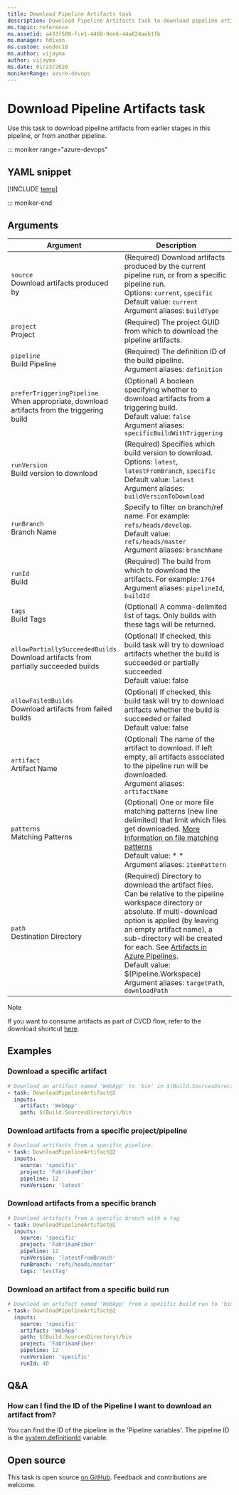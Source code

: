 ```yaml
---
title: Download Pipeline Artifacts task
description: Download Pipeline Artifacts task to download pipeline artifacts from earlier stages in this pipeline, or from another pipeline
ms.topic: reference
ms.assetid: a433f589-fce1-4460-9ee6-44a624aeb1fb
ms.manager: hdixon
ms.custom: seodec18
ms.author: vijayma
author: vijayma
ms.date: 01/23/2020
monikerRange: azure-devops
---
```


# Download Pipeline Artifacts task

Use this task to download pipeline artifacts from earlier stages in this pipeline, or from another pipeline.

::: moniker range="azure-devops"

## YAML snippet

[!INCLUDE [temp](../includes/yaml/DownloadPipelineArtifactV2.md)]

::: moniker-end

## Arguments

| Argument                                                                                      | Description                                                                                                                                                                                                                                                                                                                                                                                                       |
| --------------------------------------------------------------------------------------------- | ----------------------------------------------------------------------------------------------------------------------------------------------------------------------------------------------------------------------------------------------------------------------------------------------------------------------------------------------------------------------------------------------------------------- |
| `source`<br/>Download artifacts produced by                                                   | (Required) Download artifacts produced by the current pipeline run, or from a specific pipeline run.<br/>Options: `current`, `specific` <br/>Default value: `current` <br/>Argument aliases: `buildType`                                                                                                                                                                                                          |
| `project`<br/>Project                                                                         | (Required) The project GUID from which to download the pipeline artifacts.                                                                                                                                                                                                                                                                                                                                        |
| `pipeline`<br/>Build Pipeline                                                                 | (Required) The definition ID of the build pipeline.<br/>Argument aliases: `definition`                                                                                                                                                                                                                                                                                                                            |
| `preferTriggeringPipeline`<br/>When appropriate, download artifacts from the triggering build | (Optional) A boolean specifying whether to download artifacts from a triggering build.<br/>Default value: `false` <br/>Argument aliases: `specificBuildWithTriggering`                                                                                                                                                                                                                                            |
| `runVersion`<br/>Build version to download                                                    | (Required) Specifies which build version to download. Options: `latest`, `latestFromBranch`, `specific` <br/>Default value: `latest`<br/>Argument aliases: `buildVersionToDownload`                                                                                                                                                                                                                               |
| `runBranch`<br/>Branch Name                                                                   | Specify to filter on branch/ref name. For example: `refs/heads/develop`. <br/>Default value: `refs/heads/master` <br/>Argument aliases: `branchName`                                                                                                                                                                                                                                                              |
| `runId`<br/>Build                                                                             | (Required) The build from which to download the artifacts. For example: `1764` <br/>Argument aliases: `pipelineId`, `buildId`                                                                                                                                                                                                                                                                                     |
| `tags`<br/>Build Tags                                                                         | (Optional) A comma-delimited list of tags. Only builds with these tags will be returned.                                                                                                                                                                                                                                                                                                                          |
| `allowPartiallySucceededBuilds`<br/>Download artifacts from partially succeeded builds        | (Optional) If checked, this build task will try to download artifacts whether the build is succeeded or partially succeeded <br/>Default value: false                                                                                                                                                                                                                                                             |
| `allowFailedBuilds`<br/>Download artifacts from failed builds                                 | (Optional) If checked, this build task will try to download artifacts whether the build is succeeded or failed <br/>Default value: false                                                                                                                                                                                                                                                                          |
| `artifact`<br/>Artifact Name                                                                  | (Optional) The name of the artifact to download. If left empty, all artifacts associated to the pipeline run will be downloaded. <br/>Argument aliases: `artifactName`                                                                                                                                                                                                                                            |
| `patterns`<br/>Matching Patterns                                                              | (Optional) One or more file matching patterns (new line delimited) that limit which files get downloaded. [More Information on file matching patterns](../file-matching-patterns.md) <br/>Default value: \* \*<br/>Argument aliases: `itemPattern`                                                                                                                                                                |
| `path`<br/>Destination Directory                                                              | (Required) Directory to download the artifact files. Can be relative to the pipeline workspace directory or absolute. If multi-download option is applied (by leaving an empty artifact name), a sub-directory will be created for each. See [Artifacts in Azure Pipelines](../../artifacts/pipeline-artifacts.md). <br/>Default value: $(Pipeline.Workspace) <br/>Argument aliases: `targetPath`, `downloadPath` |

> [!NOTE]
> If you want to consume artifacts as part of CI/CD flow, refer to the download shortcut [here](../../yaml-schema.md#download).

## Examples

### Download a specific artifact

```YAML
# Download an artifact named 'WebApp' to 'bin' in $(Build.SourcesDirectory)
- task: DownloadPipelineArtifact@2
  inputs:
    artifact: 'WebApp'
    path: $(Build.SourcesDirectory)/bin
```

### Download artifacts from a specific project/pipeline

```YAML
# Download artifacts from a specific pipeline.
- task: DownloadPipelineArtifact@2
  inputs:
    source: 'specific'
    project: 'FabrikamFiber'
    pipeline: 12
    runVersion: 'latest'
```

### Download artifacts from a specific branch

```YAML
# Download artifacts from a specific branch with a tag
- task: DownloadPipelineArtifact@2
  inputs:
    source: 'specific'
    project: 'FabrikamFiber'
    pipeline: 12
    runVersion: 'latestFromBranch'
    runBranch: 'refs/heads/master'
    tags: 'testTag'
```

### Download an artifact from a specific build run

```YAML
# Download an artifact named 'WebApp' from a specific build run to 'bin' in $(Build.SourcesDirectory)
- task: DownloadPipelineArtifact@2
  inputs:
    source: 'specific'
    artifact: 'WebApp'
    path: $(Build.SourcesDirectory)/bin
    project: 'FabrikamFiber'
    pipeline: 12
    runVersion: 'specific'
    runId: 40
```

## Q&A

### How can I find the ID of the Pipeline I want to download an artifact from?

You can find the ID of the pipeline in the 'Pipeline variables'. The pipeline ID is the [system.definitionId](https://docs.microsoft.com/azure/devops/pipelines/build/variables?view=azure-devops&tabs=yaml#system-variables) variable.

## Open source

This task is open source [on GitHub](https://github.com/microsoft/azure-pipelines-tasks). Feedback and contributions are welcome.
